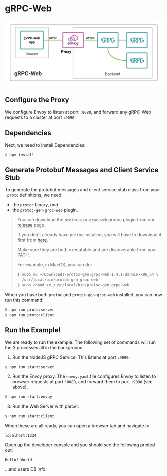 # gRPC-Web

![Alt text](/grpc.png?raw=true "gRPC-Web")

## Configure the Proxy

We configure Envoy to listen at port `:8080`, and forward any gRPC-Web requests to a
cluster at port `:9090`.

## Dependencies

Next, we need to install Dependencies:

```sh
$ npm install
```

## Generate Protobuf Messages and Client Service Stub

To generate the protobuf messages and client service stub class from your
`.proto` definitions, we need:

- the `protoc` binary, _and_
- the `protoc-gen-grpc-web` plugin.

> You can download the `protoc-gen-grpc-web` protoc plugin from our
> [release](https://github.com/grpc/grpc-web/releases) page.
>
> If you don't already have `protoc` installed, you will have to download it
> first from [here](https://github.com/protocolbuffers/protobuf/releases).
>
> Make sure they are both executable and are discoverable from your PATH.
>
> For example, in MacOS, you can do:
>
> ```sh
> $ sudo mv ~/Downloads/protoc-gen-grpc-web-1.4.1-darwin-x86_64 \
>   /usr/local/bin/protoc-gen-grpc-web
> $ sudo chmod +x /usr/local/bin/protoc-gen-grpc-web
> ```

When you have both `protoc` and `protoc-gen-grpc-web` installed, you can now
run this command:

```sh
$ npm run proto:server
$ npm run proto:client
```

## Run the Example!

We are ready to run the example. The following set of commands will
run the 3 processes all in the background.

1.  Run the NodeJS gRPC Service. This listens at port `:9090`.

```sh
$ npm run start:server
```

2.  Run the Envoy proxy. The `envoy.yaml` file configures Envoy to listen to
    browser requests at port `:8080`, and forward them to port `:9090` (see
    above).

```sh
$ npm run start:envoy
```

3.  Run the Web Server with parcel.

```sh
$ npm run start:client
```

When these are all ready, you can open a browser tab and navigate to

```
localhost:1234
```

Open up the developer console and you should see the following printed out:

```
Hello! World
```

...and users DB info.
